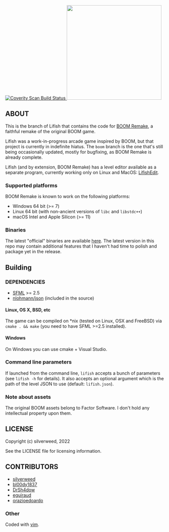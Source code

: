 <a href="https://scan.coverity.com/projects/lifish">
	<img alt="Coverity Scan Build Status"
	     src="https://scan.coverity.com/projects/5674/badge.svg"/>
</a>

<img src="https://silverweed.github.io/assets/img/boom/boom_screen1.png" style='height: 300px'/>

## ABOUT ##
This is the branch of Lifish that contains the code for [BOOM Remake](https://silverweed.github.io/boom), a faithful remake of the original BOOM game.

Lifish was a work-in-progress arcade game inspired by BOOM, but that project is currently in indefinite hiatus. The `boom` branch is the one that's still being occasionally updated, mostly for bugfixing, as BOOM Remake is already complete.

Lifish (and by extension, BOOM Remake) has a level editor available as a separate program, currently working only on Linux and MacOS: [LifishEdit](https://github.com/silverweed/lifish-edit). 

### Supported platforms ###
BOOM Remake is known to work on the following platforms:

* Windows 64 bit (>= 7)
* Linux 64 bit (with non-ancient versions of `libc` and `libstdc++`)
* macOS Intel and Apple Silicon (>= 11)

### Binaries ###
The latest "official" binaries are available [here](https://silverweed.github.io/boom/). The latest version in this repo may contain additional features that I haven't had time to polish and package yet in the release.

## Building ##

### DEPENDENCIES ###

* [SFML](https://github.com/SFML/SFML) >= 2.5
* [nlohmann/json](https://github.com/nlohmann/json) (included in the source)

#### Linux, OS X, BSD, etc ####
The game can be compiled on *nix (tested on Linux, OSX and FreeBSD) via `cmake . && make`
(you need to have SFML >=2.5 installed).

#### Windows ####
On Windows you can use cmake + Visual Studio.

### Command line parameters ###
If launched from the command line, `lifish` accepts a bunch of parameters (see `lifish -h` for details).
It also accepts an optional argument which is the path of the level JSON to use (default: `lifish.json`).

### Note about assets ###
The original BOOM assets belong to Factor Software. I don't hold any intellectual property upon them.

## LICENSE ##
Copyright (c) silverweed, 2022

See the LICENSE file for licensing information.

## CONTRIBUTORS ##
- [silverweed](https://github.com/silverweed)
- [bl00dy1837](https://github.com/bl00dy1837)
- [DrSh4dow](https://github.com/DrSh4dow)
- [eguiraud](https://github.com/eguiraud)
- [orazioedoardo](https://github.com/orazioedoardo)

### Other ###

Coded with [vim](http://www.vim.org/).

